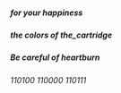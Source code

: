 ##### for your happiness #####
##### the colors of the_cartridge #####
##### Be careful of heartburn #####
###### 110100 110000 110111 ######
